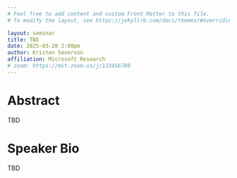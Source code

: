 ```yaml
---
# Feel free to add content and custom Front Matter to this file.
# To modify the layout, see https://jekyllrb.com/docs/themes/#overriding-theme-defaults

layout: seminar
title: TBD
date: 2025-03-20 2:00pm
author: Kristen Severson
affiliation: Microsoft Research
# zoom: https://mit.zoom.us/j/123456789
---
```

# Abstract
TBD
# Speaker Bio
TBD